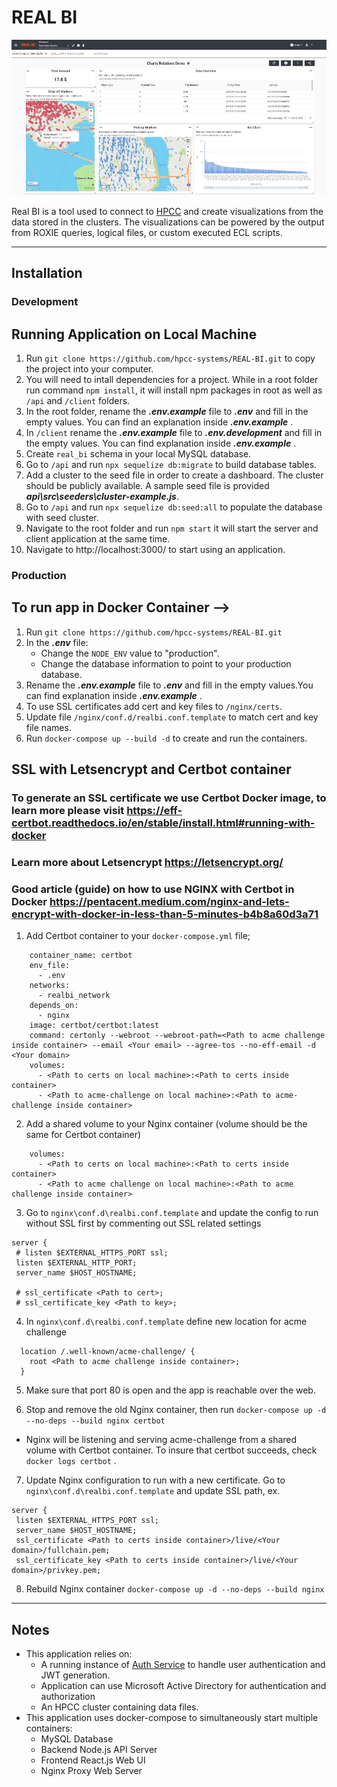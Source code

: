 # REAL BI

![](/client/public/docs/realbidemo.jpg)

Real BI is a tool used to connect to [HPCC](https://hpccsystems.com/) and create visualizations from the data stored in the clusters. The visualizations can be powered by the output from ROXIE queries, logical files, or custom executed ECL scripts.

---

## Installation

### Development

## Running Application on Local Machine

1. Run `git clone https://github.com/hpcc-systems/REAL-BI.git` to copy the project into your computer.
2. You will need to intall dependencies for a project. While in a root folder run command `npm install`, it will install npm packages in root as well as `/api` and `/client` folders.
3. In the root folder, rename the **_.env.example_** file to **_.env_** and fill in the empty values. You can find an explanation inside **_.env.example_** .
4. In `/client` rename the **_.env.example_** file to **_.env.development_** and fill in the empty values. You can find explanation inside **_.env.example_** .
5. Create `real_bi` schema in your local MySQL database.
6. Go to `/api` and run `npx sequelize db:migrate` to build database tables.
7. Add a cluster to the seed file in order to create a dashboard. The cluster should be publicly available. A sample seed file is provided **_api\src\seeders\cluster-example.js_**.
8. Go to `/api` and run `npx sequelize db:seed:all` to populate the database with seed cluster.
9. Navigate to the root folder and run `npm start` it will start the server and client application at the same time.
10. Navigate to http://localhost:3000/ to start using an application.

### Production

## To run app in Docker Container -->

1. Run `git clone https://github.com/hpcc-systems/REAL-BI.git`
2. In the **_.env_** file:
   - Change the `NODE_ENV` value to "production".
   - Change the database information to point to your production database.
3. Rename the **_.env.example_** file to **_.env_** and fill in the empty values.You can find explanation inside **_.env.example_** .
4. To use SSL certificates add cert and key files to `/nginx/certs`.
5. Update file `/nginx/conf.d/realbi.conf.template` to match cert and key file names.
6. Run `docker-compose up --build -d` to create and run the containers.

## SSL with Letsencrypt and Certbot container

### To generate an SSL certificate we use Certbot Docker image, to learn more please visit https://eff-certbot.readthedocs.io/en/stable/install.html#running-with-docker

### Learn more about Letsencrypt https://letsencrypt.org/

### Good article (guide) on how to use NGINX with Certbot in Docker https://pentacent.medium.com/nginx-and-lets-encrypt-with-docker-in-less-than-5-minutes-b4b8a60d3a71

1. Add Certbot container to your `docker-compose.yml` file;

```certbot:
    container_name: certbot
    env_file:
      - .env
    networks:
      - realbi_network
    depends_on:
      - nginx
    image: certbot/certbot:latest
    command: certonly --webroot --webroot-path=<Path to acme challenge inside container> --email <Your email> --agree-tos --no-eff-email -d <Your domain>
    volumes:
      - <Path to certs on local machine>:<Path to certs inside container>
      - <Path to acme-challenge on local machine>:<Path to acme-challenge inside container>
```

2.  Add a shared volume to your Nginx container (volume should be the same for Certbot container)

```
    volumes:
      - <Path to certs on local machine>:<Path to certs inside container>
      - <Path to acme challenge on local machine>:<Path to acme challenge inside container>
```

3. Go to `nginx\conf.d\realbi.conf.template` and update the config to run without SSL first by commenting out SSL related settings

```
server {
 # listen $EXTERNAL_HTTPS_PORT ssl;
 listen $EXTERNAL_HTTP_PORT;
 server_name $HOST_HOSTNAME;

 # ssl_certificate <Path to cert>;
 # ssl_certificate_key <Path to key>;

```

4. In `nginx\conf.d\realbi.conf.template` define new location for acme challenge

```
  location /.well-known/acme-challenge/ {
    root <Path to acme challenge inside container>;
  }
```

5. Make sure that port 80 is open and the app is reachable over the web.

6. Stop and remove the old Nginx container, then run `docker-compose up -d --no-deps --build nginx certbot`

- Nginx will be listening and serving acme-challenge from a shared volume with Certbot container.
  To insure that certbot succeeds, check `docker logs certbot` .

7. Update Nginx configuration to run with a new certificate. Go to `nginx\conf.d\realbi.conf.template` and update SSL path, ex.

```
server {
 listen $EXTERNAL_HTTPS_PORT ssl;
 server_name $HOST_HOSTNAME;
 ssl_certificate <Path to certs inside container>/live/<Your domain>/fullchain.pem;
 ssl_certificate_key <Path to certs inside container>/live/<Your domain>/privkey.pem;
```

8. Rebuild Nginx container `docker-compose up -d --no-deps --build nginx`

---

## Notes

- This application relies on:
  - A running instance of [Auth Service](https://github.com/hpcc-systems/Auth-Service) to handle user authentication and JWT generation.
  - Application can use Microsoft Active Directory for authentication and authorization
  - An HPCC cluster containing data files.
- This application uses docker-compose to simultaneously start multiple containers:
  - MySQL Database
  - Backend Node.js API Server
  - Frontend React.js Web UI
  - Nginx Proxy Web Server
